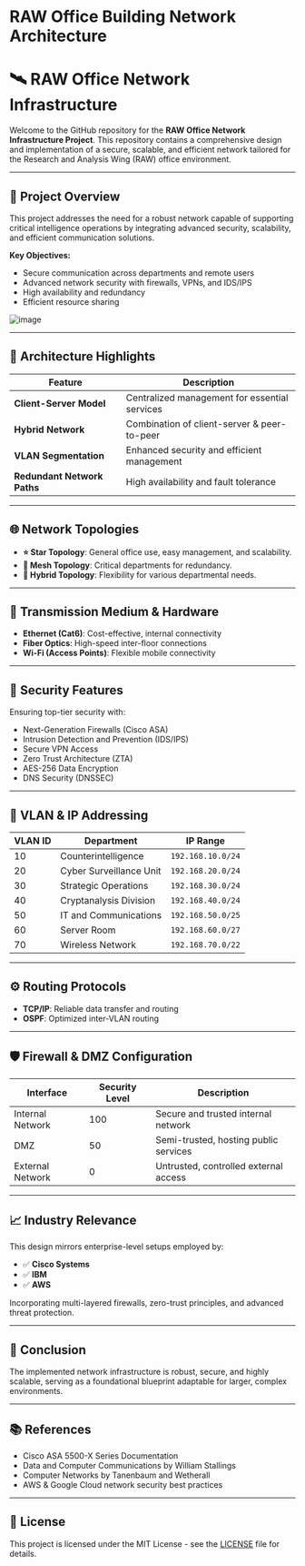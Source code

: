 # RAW Office Building Network Architecture

# 🛰️ RAW Office Network Infrastructure

Welcome to the GitHub repository for the **RAW Office Network Infrastructure Project**. This repository contains a comprehensive design and implementation of a secure, scalable, and efficient network tailored for the Research and Analysis Wing (RAW) office environment.

---

## 🚀 Project Overview
This project addresses the need for a robust network capable of supporting critical intelligence operations by integrating advanced security, scalability, and efficient communication solutions.

**Key Objectives:**
- Secure communication across departments and remote users
- Advanced network security with firewalls, VPNs, and IDS/IPS
- High availability and redundancy
- Efficient resource sharing



![image](https://github.com/user-attachments/assets/d3511a2f-2e09-429e-9c4f-0b55dc07d6af)



---

## 🧩 Architecture Highlights

| Feature                             | Description                                  |
|-------------------------------------|----------------------------------------------|
| **Client-Server Model**             | Centralized management for essential services|
| **Hybrid Network**                  | Combination of client-server & peer-to-peer |
| **VLAN Segmentation**               | Enhanced security and efficient management  |
| **Redundant Network Paths**         | High availability and fault tolerance       |



---

## 🌐 Network Topologies

- **⭐ Star Topology**: General office use, easy management, and scalability.
- **🔗 Mesh Topology**: Critical departments for redundancy.
- **🔄 Hybrid Topology**: Flexibility for various departmental needs.



---

## 🔌 Transmission Medium & Hardware

- **Ethernet (Cat6)**: Cost-effective, internal connectivity
- **Fiber Optics**: High-speed inter-floor connections
- **Wi-Fi (Access Points)**: Flexible mobile connectivity



---

## 🔐 Security Features

Ensuring top-tier security with:
- Next-Generation Firewalls (Cisco ASA)
- Intrusion Detection and Prevention (IDS/IPS)
- Secure VPN Access
- Zero Trust Architecture (ZTA)
- AES-256 Data Encryption
- DNS Security (DNSSEC)



---

## 📌 VLAN & IP Addressing

| VLAN ID | Department                   | IP Range             |
|---------|------------------------------|----------------------|
| 10      | Counterintelligence          | `192.168.10.0/24`    |
| 20      | Cyber Surveillance Unit      | `192.168.20.0/24`    |
| 30      | Strategic Operations         | `192.168.30.0/24`    |
| 40      | Cryptanalysis Division       | `192.168.40.0/24`    |
| 50      | IT and Communications        | `192.168.50.0/25`    |
| 60      | Server Room                  | `192.168.60.0/27`    |
| 70      | Wireless Network             | `192.168.70.0/22`    |


---

## ⚙️ Routing Protocols

- **TCP/IP**: Reliable data transfer and routing
- **OSPF**: Optimized inter-VLAN routing



---

## 🛡️ Firewall & DMZ Configuration

| Interface         | Security Level | Description                             |
|-------------------|----------------|-----------------------------------------|
| Internal Network  | 100            | Secure and trusted internal network     |
| DMZ               | 50             | Semi-trusted, hosting public services   |
| External Network  | 0              | Untrusted, controlled external access   |


---

## 📈 Industry Relevance
This design mirrors enterprise-level setups employed by:
- ✅ **Cisco Systems**
- ✅ **IBM**
- ✅ **AWS**

Incorporating multi-layered firewalls, zero-trust principles, and advanced threat protection.

---

## 🎯 Conclusion
The implemented network infrastructure is robust, secure, and highly scalable, serving as a foundational blueprint adaptable for larger, complex environments.

---

## 📚 References
- Cisco ASA 5500-X Series Documentation
- Data and Computer Communications by William Stallings
- Computer Networks by Tanenbaum and Wetherall
- AWS & Google Cloud network security best practices

---

## 📄 License

This project is licensed under the MIT License - see the [LICENSE](LICENSE) file for details.
